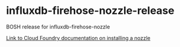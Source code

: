 # influxdb-firehose-nozzle-release

BOSH release for influxdb-firehose-nozzle

[Link to Cloud Foundry documentation on installing a nozzle](https://docs.cloudfoundry.org/loggregator/nozzle-tutorial.html)
